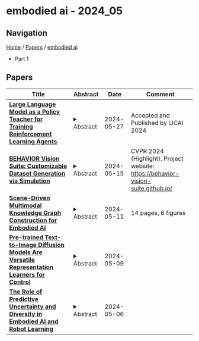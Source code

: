 # embodied ai - 2024_05

## Navigation

[Home](https://lixin97.github.io/arXivRadar) / [Papers](https://lixin97.github.io/arXivRadar/papers) / [embodied ai](https://lixin97.github.io/arXivRadar/papers/embodied_ai)

- Part 1

## Papers

| **Title** | **Abstract** | **Date** | **Comment** |
| --- | --- | --- | --- |
| **[Large Language Model as a Policy Teacher for Training Reinforcement Learning Agents](http://arxiv.org/abs/2311.13373v6)** | <details><summary>Abstract</summary>Recent studies have uncovered the potential of Large Language Models (LLMs) in addressing complex sequential decision-making tasks through the provision of high-level instructions. However, LLM-based agents lack specialization in tackling specific target problems, particularly in real-time dynamic environments. Additionally, deploying an LLM-based agent in practical scenarios can be both costly and time-consuming. On the other hand, reinforcement learning (RL) approaches train agents that specialize in the target task but often suffer from low sampling efficiency and high exploration costs. In this paper, we introduce a novel framework that addresses these challenges by training a smaller, specialized student RL agent using instructions from an LLM-based teacher agent. By incorporating the guidance from the teacher agent, the student agent can distill the prior knowledge of the LLM into its own model. Consequently, the student agent can be trained with significantly less data. Moreover, through further training with environment feedback, the student agent surpasses the capabilities of its teacher for completing the target task. We conducted experiments on challenging MiniGrid and Habitat environments, specifically designed for embodied AI research, to evaluate the effectiveness of our framework. The results clearly demonstrate that our approach achieves superior performance compared to strong baseline methods. Our code is available at https://github.com/ZJLAB-AMMI/LLM4Teach.</details> | 2024-05-27 | Accepted and Published by IJCAI 2024 |
| **[BEHAVIOR Vision Suite: Customizable Dataset Generation via Simulation](http://arxiv.org/abs/2405.09546v1)** | <details><summary>Abstract</summary>The systematic evaluation and understanding of computer vision models under varying conditions require large amounts of data with comprehensive and customized labels, which real-world vision datasets rarely satisfy. While current synthetic data generators offer a promising alternative, particularly for embodied AI tasks, they often fall short for computer vision tasks due to low asset and rendering quality, limited diversity, and unrealistic physical properties. We introduce the BEHAVIOR Vision Suite (BVS), a set of tools and assets to generate fully customized synthetic data for systematic evaluation of computer vision models, based on the newly developed embodied AI benchmark, BEHAVIOR-1K. BVS supports a large number of adjustable parameters at the scene level (e.g., lighting, object placement), the object level (e.g., joint configuration, attributes such as "filled" and "folded"), and the camera level (e.g., field of view, focal length). Researchers can arbitrarily vary these parameters during data generation to perform controlled experiments. We showcase three example application scenarios: systematically evaluating the robustness of models across different continuous axes of domain shift, evaluating scene understanding models on the same set of images, and training and evaluating simulation-to-real transfer for a novel vision task: unary and binary state prediction. Project website: https://behavior-vision-suite.github.io/</details> | 2024-05-15 | CVPR 2024 (Highlight). Project website: https://behavior-vision-suite.github.io/ |
| **[Scene-Driven Multimodal Knowledge Graph Construction for Embodied AI](http://arxiv.org/abs/2311.03783v2)** | <details><summary>Abstract</summary>Embodied AI is one of the most popular studies in artificial intelligence and robotics, which can effectively improve the intelligence of real-world agents (i.e. robots) serving human beings. Scene knowledge is important for an agent to understand the surroundings and make correct decisions in the varied open world. Currently, knowledge base for embodied tasks is missing and most existing work use general knowledge base or pre-trained models to enhance the intelligence of an agent. For conventional knowledge base, it is sparse, insufficient in capacity and cost in data collection. For pre-trained models, they face the uncertainty of knowledge and hard maintenance. To overcome the challenges of scene knowledge, we propose a scene-driven multimodal knowledge graph (Scene-MMKG) construction method combining conventional knowledge engineering and large language models. A unified scene knowledge injection framework is introduced for knowledge representation. To evaluate the advantages of our proposed method, we instantiate Scene-MMKG considering typical indoor robotic functionalities (Manipulation and Mobility), named ManipMob-MMKG. Comparisons in characteristics indicate our instantiated ManipMob-MMKG has broad superiority in data-collection efficiency and knowledge quality. Experimental results on typical embodied tasks show that knowledge-enhanced methods using our instantiated ManipMob-MMKG can improve the performance obviously without re-designing model structures complexly. Our project can be found at https://sites.google.com/view/manipmob-mmkg</details> | 2024-05-11 | 14 pages, 6 figures |
| **[Pre-trained Text-to-Image Diffusion Models Are Versatile Representation Learners for Control](http://arxiv.org/abs/2405.05852v1)** | <details><summary>Abstract</summary>Embodied AI agents require a fine-grained understanding of the physical world mediated through visual and language inputs. Such capabilities are difficult to learn solely from task-specific data. This has led to the emergence of pre-trained vision-language models as a tool for transferring representations learned from internet-scale data to downstream tasks and new domains. However, commonly used contrastively trained representations such as in CLIP have been shown to fail at enabling embodied agents to gain a sufficiently fine-grained scene understanding -- a capability vital for control. To address this shortcoming, we consider representations from pre-trained text-to-image diffusion models, which are explicitly optimized to generate images from text prompts and as such, contain text-conditioned representations that reflect highly fine-grained visuo-spatial information. Using pre-trained text-to-image diffusion models, we construct Stable Control Representations which allow learning downstream control policies that generalize to complex, open-ended environments. We show that policies learned using Stable Control Representations are competitive with state-of-the-art representation learning approaches across a broad range of simulated control settings, encompassing challenging manipulation and navigation tasks. Most notably, we show that Stable Control Representations enable learning policies that exhibit state-of-the-art performance on OVMM, a difficult open-vocabulary navigation benchmark.</details> | 2024-05-09 |  |
| **[The Role of Predictive Uncertainty and Diversity in Embodied AI and Robot Learning](http://arxiv.org/abs/2405.03164v1)** | <details><summary>Abstract</summary>Uncertainty has long been a critical area of study in robotics, particularly when robots are equipped with analytical models. As we move towards the widespread use of deep neural networks in robots, which have demonstrated remarkable performance in research settings, understanding the nuances of uncertainty becomes crucial for their real-world deployment. This guide offers an overview of the importance of uncertainty and provides methods to quantify and evaluate it from an applications perspective.</details> | 2024-05-06 |  |
